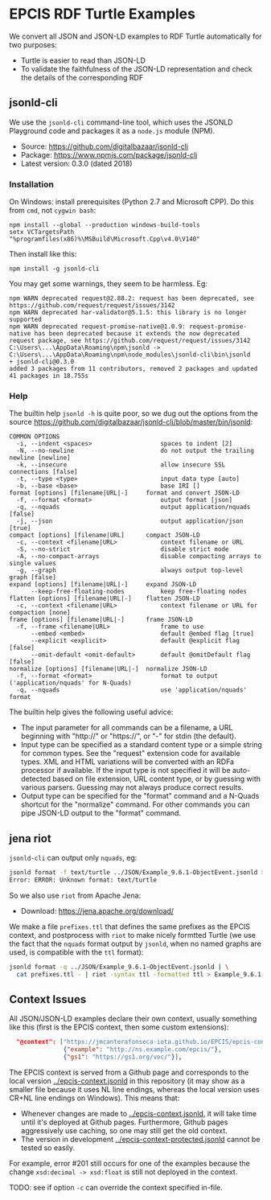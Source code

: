 # EPCIS RDF Turtle Examples

We convert all JSON and JSON-LD examples to RDF Turtle automatically for two purposes:

- Turtle is easier to read than JSON-LD
- To validate the faithfulness of the JSON-LD representation and check the details of the corresponding RDF

## jsonld-cli

We use the `jsonld-cli` command-line tool, which uses the JSONLD Playground code and packages it as a `node.js` module (NPM).
- Source: https://github.com/digitalbazaar/jsonld-cli
- Package: https://www.npmjs.com/package/jsonld-cli
- Latest version: 0.3.0 (dated 2018)

### Installation

On Windows: install prerequisites (Python 2.7 and Microsoft CPP). Do this from `cmd`, not `cygwin bash`:
```
npm install --global --production windows-build-tools
setx VCTargetsPath "%programfiles(x86)%\MSBuild\Microsoft.Cpp\v4.0\V140"
```

Then install like this:
```
npm install -g jsonld-cli
```

You may get some warnings, they seem to be harmless. Eg:
```
npm WARN deprecated request@2.88.2: request has been deprecated, see https://github.com/request/request/issues/3142
npm WARN deprecated har-validator@5.1.5: this library is no longer supported
npm WARN deprecated request-promise-native@1.0.9: request-promise-native has been deprecated because it extends the now deprecated request package, see https://github.com/request/request/issues/3142
C:\Users\...\AppData\Roaming\npm\jsonld -> C:\Users\...\AppData\Roaming\npm\node_modules\jsonld-cli\bin\jsonld
+ jsonld-cli@0.3.0
added 3 packages from 11 contributors, removed 2 packages and updated 41 packages in 18.755s
```

### Help

The builtin help `jsonld -h` is quite poor, so we dug out the options from the source https://github.com/digitalbazaar/jsonld-cli/blob/master/bin/jsonld:
```
COMMON OPTIONS
  -i, --indent <spaces>                   spaces to indent [2]
  -N, --no-newline                        do not output the trailing newline [newline]
  -k, --insecure                          allow insecure SSL connections [false]
  -t, --type <type>                       input data type [auto]
  -b, --base <base>                       base IRI []
format [options] [filename|URL|-]     format and convert JSON-LD
  -f, --format <format>                   output format [json]
  -q, --nquads                            output application/nquads [false]
  -j, --json                              output application/json [true]
compact [options] [filename|URL]      compact JSON-LD
  -c, --context <filename|URL>            context filename or URL
  -S, --no-strict                         disable strict mode
  -A, --no-compact-arrays                 disable compacting arrays to single values
  -g, --graph                             always output top-level graph [false]
expand [options] [filename|URL|-]     expand JSON-LD
      --keep-free-floating-nodes          keep free-floating nodes
flatten [options] [filename|URL|-]    flatten JSON-LD
  -c, --context <filename|URL>            context filename or URL for compaction [none]
frame [options] [filename|URL|-]      frame JSON-LD
  -f, --frame <filename|URL>              frame to use
      --embed <embed>                     default @embed flag [true]
      --explicit <explicit>               default @explicit flag [false]
      --omit-default <omit-default>       default @omitDefault flag [false]
normalize [options] [filename|URL|-]  normalize JSON-LD
  -f, --format <format>                   format to output ('application/nquads' for N-Quads)
  -q, --nquads                            use 'application/nquads' format
```
The builtin help gives the following useful advice:
- The input parameter for all commands can be a filename, a URL beginning with "http://" or "https://", or "-" for stdin (the default).
- Input type can be specified as a standard content type or a simple string for common types. See the "request" extension code for available types. XML and HTML variations will be converted with an RDFa processor if available. If the input type is not specified it will be auto-detected based on file extension, URL content type, or by guessing with various parsers. Guessing may not always produce correct results.
- Output type can be specified for the "format" command and a N-Quads shortcut for the "normalize" command. For other commands you can pipe JSON-LD output to the "format" command.

## jena riot

`jsonld-cli` can output only `nquads`, eg:

```sh
jsonld format -f text/turtle ../JSON/Example_9.6.1-ObjectEvent.jsonld > Example_9.6.1-ObjectEvent.ttl
Error: ERROR: Unknown format: text/turtle
```

So we also use `riot` from Apache Jena:
- Download: https://jena.apache.org/download/

We make a file `prefixes.ttl` that defines the same prefixes as the EPCIS context, and postprocess with `riot` to make nicely formtted Turtle
(we use the fact that the `nquads` format output by `jsonld`, when no named graphs are used, is compatible with the `ttl` format):

```sh
jsonld format -q ../JSON/Example_9.6.1-ObjectEvent.jsonld | \
  cat prefixes.ttl - | riot -syntax ttl -formatted ttl > Example_9.6.1-ObjectEvent.ttl
```

## Context Issues

All JSON/JSON-LD examples declare their own context, usually something like this (first is the EPCIS context, then some custom extensions):

```json
  "@context": ["https://jmcanterafonseca-iota.github.io/EPCIS/epcis-context.jsonld",
               {"example": "http://ns.example.com/epcis/"},
               {"gs1": "https://gs1.org/voc/"}],
```

The EPCIS context is served from a Github page and corresponds to the local version [../epcis-context.jsonld](../epcis-context.jsonld) in this repository
(it may show as a smaller file because it uses NL line endings, whereas the local version uses CR+NL line endings on Windows).
This means that:
- Whenever changes are made to [../epcis-context.jsonld](../epcis-context.jsonld), it will take time until it's deployed at Github pages. 
  Furthermore, Github pages aggressively use caching, so one may still get the old context.
- The version in development [../epcis-context-protected.jsonld](../epcis-context-protected.jsonld) cannot be tested so easily.

For example, error #201 still occurs for one of the examples because 
the change `xsd:decimal -> xsd:float` is still not deployed in the context.

TODO: see if option `-c` can override the context specified in-file.
